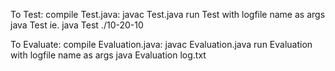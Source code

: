 To Test:
compile Test.java: 
    javac Test.java 
run Test with logfile name as args
    java Test  <directory of log files>
    ie. java Test ./10-20-10

To Evaluate:
compile Evaluation.java: 
    javac Evaluation.java
run Evaluation with logfile name as args
    java Evaluation  log.txt
